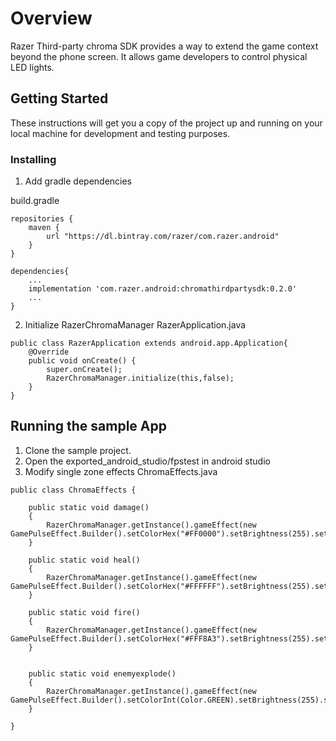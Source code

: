 # Overview

Razer Third-party chroma SDK provides a way to extend the game context beyond the phone screen. 
It allows game developers to control physical LED lights.


## Getting Started

These instructions will get you a copy of the project up and running on your local machine for development and testing purposes. 


### Installing

1. Add gradle dependencies

build.gradle
```
repositories {
    maven {
        url "https://dl.bintray.com/razer/com.razer.android"
    }
}
 
dependencies{
    ...
    implementation 'com.razer.android:chromathirdpartysdk:0.2.0'
    ...
}
```



2. Initialize RazerChromaManager
RazerApplication.java
```
public class RazerApplication extends android.app.Application{
    @Override
    public void onCreate() {
        super.onCreate();
        RazerChromaManager.initialize(this,false);
    }
}

```


## Running the sample App
1. Clone the sample project.
2. Open the exported_android_studio/fpstest in android studio
3. Modify single zone effects
ChromaEffects.java
```
public class ChromaEffects {

    public static void damage()
    {
        RazerChromaManager.getInstance().gameEffect(new GamePulseEffect.Builder().setColorHex("#FF0000").setBrightness(255).setOffAfter(300).setRepeatCount(1).build());
    }

    public static void heal()
    {
        RazerChromaManager.getInstance().gameEffect(new GamePulseEffect.Builder().setColorHex("#FFFFFF").setBrightness(255).setOffAfter(500).setRepeatCount(1).build());
    }

    public static void fire()
    {
        RazerChromaManager.getInstance().gameEffect(new GamePulseEffect.Builder().setColorHex("#FFF8A3").setBrightness(255).setOffAfter(300).setRepeatCount(1).build());
    }


    public static void enemyexplode()
    {
        RazerChromaManager.getInstance().gameEffect(new GamePulseEffect.Builder().setColorInt(Color.GREEN).setBrightness(255).setOffAfter(300).setRepeatCount(4).build());
    }

}
```
